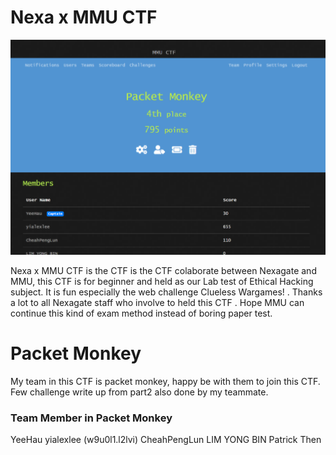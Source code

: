 # Nexa x MMU CTF
![cover](https://github.com/yialexlee/Nexa-x-MMU-CTF-Writeup/blob/main/nexammuctf.png)

Nexa x MMU CTF is the CTF is the CTF colaborate between Nexagate and MMU, this CTF is for beginner and held as our Lab test of Ethical Hacking subject. It is fun especially the web challenge Clueless Wargames! . Thanks a lot to all Nexagate staff who involve to held this CTF . Hope MMU can continue this kind of exam method instead of boring paper test.

# Packet Monkey
My team in this CTF is packet monkey, happy be with them to join this CTF. Few challenge write up from part2 also done by my teammate.

### Team Member in Packet Monkey
YeeHau
yialexlee (w9u0l1.l2lvi)
CheahPengLun
LIM YONG BIN
Patrick Then
